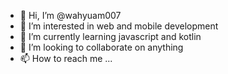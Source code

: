 - 👋 Hi, I’m @wahyuam007
- 👀 I’m interested in web and mobile development
- 🌱 I’m currently learning javascript and kotlin
- 💞️ I’m looking to collaborate on anything
- 📫 How to reach me ...

<!---
wahyuam007/wahyuam007 is a ✨ special ✨ repository because its `README.md` (this file) appears on your GitHub profile.
You can click the Preview link to take a look at your changes.
--->
